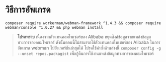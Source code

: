 # วิธีการอัพเกรด

`composer require workerman/webman-framework ^1.4.3 && composer require webman/console ^1.0.27 && php webman install`

> **โปรดทราบ**
> เนื่องจากตัวแทนคอมโพเซอร์ของ Alibaba หยุดซิงค์ข้อมูลจากแหล่งข้อมูลทางการของคอมโพเซอร์ ดังนั้นตอนนี้ไม่สามารถใช้ตัวแทนคอมโพเซอร์ของ Alibaba ในการอัพเกรด webman ไปยังเวอร์ชันล่าสุดได้ โปรดใช้คำสั่งด้านล่างนี้ `composer config -g --unset repos.packagist` เพื่อกู้คืนการใช้งานแหล่งข้อมูลทางการของคอมโพเซอร์
